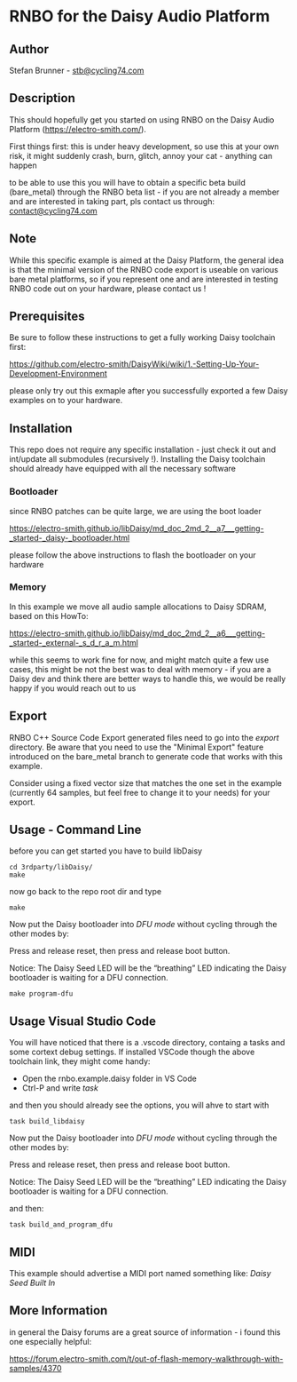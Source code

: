 # RNBO for the Daisy Audio Platform

## Author

Stefan Brunner - stb@cycling74.com

## Description

This should hopefully get you started on using RNBO on the Daisy Audio Platform (https://electro-smith.com/).

First things first: this is under heavy development, so use this at your own risk, it might suddenly crash, burn, glitch, annoy your cat - anything can happen

to be able to use this you will have to obtain a specific beta build (bare_metal) through the RNBO beta list - if you are not already a member and are interested in taking part, pls contact us through: contact@cycling74.com

## Note

While this specific example is aimed at the Daisy Platform, the general idea is that the minimal version of the RNBO code
export is useable on various bare metal platforms, so if you represent one and are interested in testing RNBO code
out on your hardware, please contact us !

## Prerequisites

Be sure to follow these instructions to get a fully working Daisy toolchain first:

https://github.com/electro-smith/DaisyWiki/wiki/1.-Setting-Up-Your-Development-Environment

please only try out this exmaple after you successfully exported a few Daisy examples on to your hardware.

## Installation

This repo does not require any specific installation - just check it out and int/update all submodules (recursively !).
Installing the Daisy toolchain should already have equipped with all the necessary software

### Bootloader

since RNBO patches can be quite large, we are using the boot loader

https://electro-smith.github.io/libDaisy/md_doc_2md_2__a7___getting-_started-_daisy-_bootloader.html

please follow the above instructions to flash the bootloader on your hardware

### Memory

In this example we move all audio sample allocations to Daisy SDRAM, based on this HowTo:

https://electro-smith.github.io/libDaisy/md_doc_2md_2__a6___getting-_started-_external-_s_d_r_a_m.html

while this seems to work fine for now, and might match quite a few use cases, this might be not the best
was to deal with memory - if you are a Daisy dev and think there are better ways to handle this, we would 
be really happy if you would reach out to us

## Export

RNBO C++ Source Code Export generated files need to go into the _export_ directory. Be aware that you need to
use the "Minimal Export" feature introduced on the bare_metal branch to generate code that works with this example.

Consider using a fixed vector size that matches the one set in the example (currently 64 samples, but feel free to 
change it to your needs) for your export.

## Usage - Command Line

before you can get started you have to build libDaisy

    cd 3rdparty/libDaisy/
    make

now go back to the repo root dir and type

    make

Now put the Daisy bootloader into *DFU mode* without cycling through the other modes by:

Press and release reset, then press and release boot button.

Notice: The Daisy Seed LED will be the “breathing” LED indicating the Daisy bootloader is waiting for a DFU connection.

    make program-dfu


## Usage Visual Studio Code

You will have noticed that there is a .vscode directory, containg a tasks and some cortext debug settings. If
installed VSCode though the above toolchain link, they might come handy:

- Open the rnbo.example.daisy folder in VS Code
- Ctrl-P and write _task_

and then you should already see the options, you will ahve to start with

    task build_libdaisy

Now put the Daisy bootloader into *DFU mode* without cycling through the other modes by:

Press and release reset, then press and release boot button.

Notice: The Daisy Seed LED will be the “breathing” LED indicating the Daisy bootloader is waiting for a DFU connection.

and then:

    task build_and_program_dfu


## MIDI

This example should advertise a MIDI port named something like: _Daisy Seed Built In_


## More Information

in general the Daisy forums are a great source of information - i found this one especially helpful:

https://forum.electro-smith.com/t/out-of-flash-memory-walkthrough-with-samples/4370
